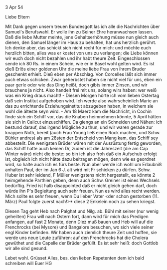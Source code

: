  3 Apr 54

Liebe Eltern

Mit Dank gegen unsern treuen Bundesgott las ich alle die Nachrichten über Samuel's Berufswahl. Er wolle ihn zu Seiner Ehre heranwachsen lassen. Daß die liebe Mutter meinte, jene Gehaltserhöhung müsse nun gleich auch dienen, den Samuel länger im Haus zu behalten, hat uns herzlich gerührt. Ich denke aber, das schickt sich nicht recht für mich: und möchte euch herzlich bitten, alles was er kostet von uns zu verlangen; die Liebe können wir euch doch nicht bezahlen und ihr habt theure Zeit. Eingeschlossen sende ich 80 Rs. in einem Schein, wie er in Basel wohl gelten wird. Es ist dieß Erlös einer goldenen Uhr die meine liebe Frau von ihrem Bruder geschenkt erhielt. Dieß eben per Abschlag. Von Corcelles läßt sich immer auch etwas schicken. Zwar geherbstet haben sie nicht viel für uns, eben ein paar gerle oder wie das Ding heißt, doch gibts immer Zinsen, und wir brauchens ja nicht. Also handelt frei mit uns, solang wirs haben: wer weiß was ein Krieg draus macht! - Diesen Morgen hörte ich vom lieben Ostertag daß sein Institut aufgehoben wird. Ich werde also wahrscheinlich Marie an das zu errichtende Erziehungsinstitut abzugeben haben, in welchem sie wohl die älteste seyn wird. - Am 18 Maerz kam die Nachricht, in Cochin finde sich ein Schiff vor, das die Knaben heimnehmen könnte, 5 April hätten sie sich in Calicut einzuschiffen. Da giengs an ein Schneiden und Nähen: ich bestund darauf, das irgend Mögliche zu thun, und wir waren gerade zur knappen Noth, bereit (auch Frau Young ließ einen Rock machen, und Schw. Bühler andres) als am 28sten der Entscheid von Mang kam, das Schiff sey abbestellt. Die wenigsten Brüder wären mit der Ausrüstung fertig geworden, das Schiff hatte auch keinen Dr, zudem ist die Jahreszeit (die am Cap Winter wäre) nicht die beste: so bin ich also froh daß ein Aufschub erfolgt ist, obgleich ich nicht hätte dazu beitragen mögen, denn wie es geordnet wird, so halte auch ich es fürs beste. Nun aber werde ich wohl um Erlaubniß anhalten Paul, der im Jan 6 J. alt wird mit Fr schicken zu dürfen. Schw. Huber ist sehr leidend, F Müller wenigstens nicht hergestellt, es könnte 2 heimgehende Parthien geben, denn auch Schw. Greiner ist eines Wechsels bedürftig. Fried ist halb disappointed daß er nicht gleich gehen darf, doch würde ihn P's Begleitung auch sehr freuen. Nun es wird alles recht werden. Mich sollte es sehr freuen, wenn Du lieber Vater <der schon gestorben (11. März) Paul folgte zuerst nach!>* diese 2 Enkelein noch zu sehen kriegst.

Diesen Tag geht Heb nach Palghat und Nilg. ab. Bühl mit seiner (nur wenig geheilten) Frau will nach Ostern fort, dann wird für mich das Predigen anfangen, auf fast 2 Monate, denn Diez muß bauen und Heb will auf die Frenchrocks (bei Mysore) und Bangalore besuchen, wo sich viele seiner engl Kinder befinden. Wir haben auch ziemlich theure Zeit und hoffen, sie werde uns neue Leute zuführen: auf den Frenchrocks hat die Cholera gewüthet und die Capelle der Brüder gefüllt. Es ist sehr heiß: doch Gottlob wir alle sind gesund.

Lebet wohl. Grüsset Alles, bes. den lieben Repetenten dem ich bald schreiben will
 Euer HG

